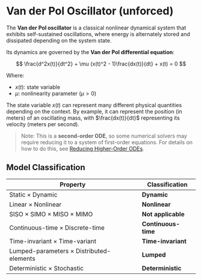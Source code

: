 # Van der Pol Oscillator (unforced)

The **Van der Pol oscillator** is a classical nonlinear dynamical system that exhibits self-sustained oscillations, where energy is alternately stored and dissipated depending on the system state.

Its dynamics are governed by the **Van der Pol differential equation**:

$$
\frac{d^2x(t)}{dt^2} + \mu (x(t)^2 - 1)\frac{dx(t)}{dt} + x(t) = 0
$$

Where:

- $x(t)$: state variable
- $\mu$: nonlinearity parameter ($\mu > 0$)

The state variable $x(t)$ can represent many different physical quantities depending on the context. By example, it can represent the position (in meters) of an oscillating mass, with $\frac{dx(t)}{dt}$ representing its velocity (meters per second).

> Note: This is a **second-order ODE**, so some numerical solvers may require reducing it to a system of first-order equations.
> For details on how to do this, see [Reducing Higher-Order ODEs](/docs/ode-reduction.md).

## Model Classification

| Property                                 | Classification      |
| ---------------------------------------- | ------------------- |
| Static × Dynamic                         | **Dynamic**         |
| Linear × Nonlinear                       | **Nonlinear**       |
| SISO × SIMO × MISO × MIMO                | **Not applicable**  |
| Continuous-time × Discrete-time          | **Continuous-time** |
| Time-invariant × Time-variant            | **Time-invariant**  |
| Lumped-parameters × Distributed-elements | **Lumped**          |
| Deterministic × Stochastic               | **Deterministic**   |
